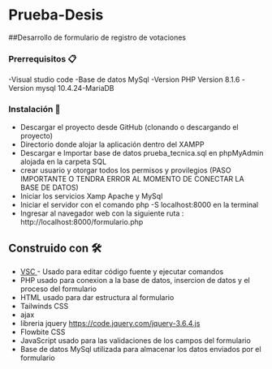 # Prueba-Desis
##Desarrollo de formulario de registro de votaciones
###  Prerrequisitos 📋
-Visual studio code
-Base de datos MySql
-Version PHP Version 8.1.6
-Version mysql 10.4.24-MariaDB

###  Instalación 🔧
- Descargar el proyecto desde GitHub (clonando o descargando el proyecto)
- Directorio donde alojar la aplicación dentro del XAMPP
- Descargar e Importar base de datos prueba_tecnica.sql en phpMyAdmin alojada en la carpeta SQL
- crear usuario y otorgar todos los permisos y provilegios (PASO IMPORTANTE O TENDRA ERROR AL MOMENTO DE CONECTAR LA BASE DE DATOS)
- Iniciar los servicios Xamp Apache y MySql
- Iniciar el servidor con el comando php -S localhost:8000 en la terminal
- Ingresar al navegador web con la siguiente ruta : http://localhost:8000/formulario.php

##  Construido con 🛠️
- [ VSC ](https://code.visualstudio.com/) - Usado para editar código fuente y ejecutar comandos
- PHP usado para conexion a la base de datos, insercion de datos y el proceso del formulario
- HTML usado para dar estructura al formulario
- Tailwinds CSS
- ajax
- libreria jquery https://code.jquery.com/jquery-3.6.4.js
- Flowbite CSS
- JavaScript usado para las validaciones de los campos del formulario
- Base de datos MySql utilizada para almacenar los datos enviados por el formulario
